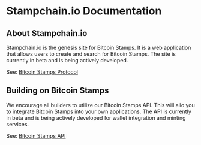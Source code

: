 # Stampchain.io Documentation

## About Stampchain.io

Stampchain.io is the genesis site for Bitcoin Stamps.  It is a web application that allows users to create and search for Bitcoin Stamps.   The site is currently in beta and is being actively developed. 

See: [Bitcoin Stamps Protocol](https://github.com/mikeinspace/stamps/blob/main/README.md)


## Building on Bitcoin Stamps

We encourage all builders to utilize our Bitcoin Stamps API. This will allo you to integrate Bitcoin Stamps into your own applications.  The API is currently in beta and is being actively developed for wallet integration and minting services.

See: [Bitcoin Stamps API](api.md)
